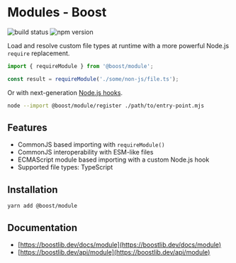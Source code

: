 # Modules - Boost

![build status](https://img.shields.io/github/workflow/status/milesj/boost/Build)
![npm version](https://img.shields.io/npm/v/@boost/module)

Load and resolve custom file types at runtime with a more powerful Node.js `require` replacement.

```ts
import { requireModule } from '@boost/module';

const result = requireModule('./some/non-js/file.ts');
```

Or with next-generation [Node.js hooks](https://nodejs.org/api/module.html#customization-hooks).

```bash
node --import @boost/module/register ./path/to/entry-point.mjs
```

## Features

- CommonJS based importing with `requireModule()`
- CommonJS interoperability with ESM-like files
- ECMAScript module based importing with a custom Node.js hook
- Supported file types: TypeScript

## Installation

```
yarn add @boost/module
```

## Documentation

- [https://boostlib.dev/docs/module](https://boostlib.dev/docs/module)
- [https://boostlib.dev/api/module](https://boostlib.dev/api/module)
